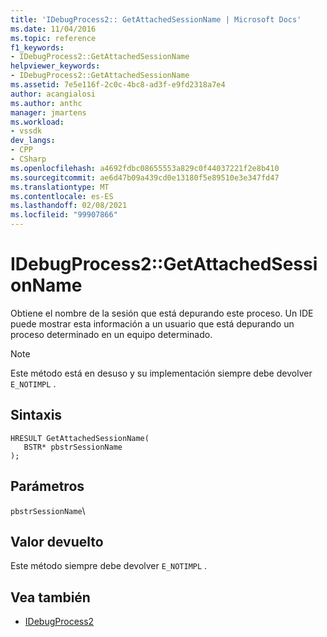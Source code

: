 ```yaml
---
title: 'IDebugProcess2:: GetAttachedSessionName | Microsoft Docs'
ms.date: 11/04/2016
ms.topic: reference
f1_keywords:
- IDebugProcess2::GetAttachedSessionName
helpviewer_keywords:
- IDebugProcess2::GetAttachedSessionName
ms.assetid: 7e5e116f-2c0c-4bc8-ad3f-e9fd2318a7e4
author: acangialosi
ms.author: anthc
manager: jmartens
ms.workload:
- vssdk
dev_langs:
- CPP
- CSharp
ms.openlocfilehash: a4692fdbc08655553a829c0f44037221f2e8b410
ms.sourcegitcommit: ae6d47b09a439cd0e13180f5e89510e3e347fd47
ms.translationtype: MT
ms.contentlocale: es-ES
ms.lasthandoff: 02/08/2021
ms.locfileid: "99907866"
---
```

# <a name="idebugprocess2getattachedsessionname"></a>IDebugProcess2::GetAttachedSessionName
Obtiene el nombre de la sesión que está depurando este proceso. Un IDE puede mostrar esta información a un usuario que está depurando un proceso determinado en un equipo determinado.

> [!NOTE]
> Este método está en desuso y su implementación siempre debe devolver `E_NOTIMPL` .

## <a name="syntax"></a>Sintaxis

```
HRESULT GetAttachedSessionName(
   BSTR* pbstrSessionName
);
```

## <a name="parameters"></a>Parámetros
`pbstrSessionName`\

## <a name="return-value"></a>Valor devuelto
 Este método siempre debe devolver `E_NOTIMPL` .

## <a name="see-also"></a>Vea también
- [IDebugProcess2](../../../extensibility/debugger/reference/idebugprocess2.md)
